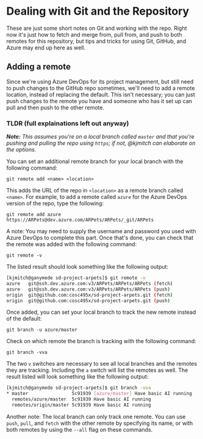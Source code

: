 # Dealing with Git and the Repository

These are just some short notes on Git and working with the repo. Right now it's just how to fetch and merge from, pull from, and push to both remotes for this repository, but tips and tricks for using Git, GitHub, and Azure may end up here as well.

## Adding a remote

Since we're using Azure DevOps for its project management, but still need to push changes to the GitHub repo sometimes, we'll need to add a remote location, instead of replacing the default. This isn't necessary; you can just push changes to the remote you have and someone who has it set up can pull and then push to the other remote.

### TLDR (full explainations left out anyway)

***Note:** This assumes you're on a local branch called `master` and that you're pushing and pulling the repo using `https`; if not, @kjmitch can elaborate on the options.*

You can set an additional remote branch for your local branch with the following command:

`git remote add <name> <location>`

This adds the URL of the repo in `<location>` as a remote branch called `<name>`. For example, to add a remote called `azure` for the Azure DevOps version of the repo, type the following:

`git remote add azure https://ARPets@dev.azure.com/ARPets/ARPets/_git/ARPets`

A note: You may need to supply the username and password you used with Azure DevOps to complete this part. Once that's done, you can check that the remote was added with the following command:

`git remote -v`

The listed result should look something like the following output:

``` bash
[kjmitch@ganymede sd-project-arpets]$ git remote -v
azure   git@ssh.dev.azure.com:v3/ARPets/ARPets/ARPets (fetch)
azure   git@ssh.dev.azure.com:v3/ARPets/ARPets/ARPets (push)
origin  git@github.com:cosc495x/sd-project-arpets.git (fetch)
origin  git@github.com:cosc495x/sd-project-arpets.git (push)
```

Once added, you can set your local branch to track the new remote instead of the default:

`git branch -u azure/master`

Check on which remote the branch is tracking with the following command:

`git branch -vva`

The two `v` switches are necessary to see all local branches and the remotes they are tracking. Including the `a` switch will list the remotes as well. The result listed will look something like the following output:

``` bash
[kjmitch@ganymede sd-project-arpets]$ git branch -vva
* master                5c91939 [azure/master] Have basic AI running
  remotes/azure/master  5c91939 Have basic AI running
  remotes/origin/master 5c91939 Have basic AI running
```

Another note: The local branch can only track one remote. You can use `push`, `pull`, and `fetch` with the other remote by specifying its name, or with both remotes by using the `--all` flag on these commands.

